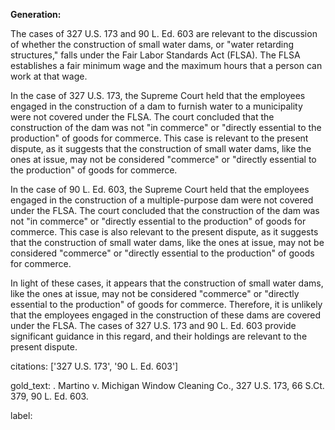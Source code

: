 **Generation:**



The cases of 327 U.S. 173 and 90 L. Ed. 603 are relevant to the discussion of whether the construction of small water dams, or "water retarding structures," falls under the Fair Labor Standards Act (FLSA). The FLSA establishes a fair minimum wage and the maximum hours that a person can work at that wage.

In the case of 327 U.S. 173, the Supreme Court held that the employees engaged in the construction of a dam to furnish water to a municipality were not covered under the FLSA. The court concluded that the construction of the dam was not "in commerce" or "directly essential to the production" of goods for commerce. This case is relevant to the present dispute, as it suggests that the construction of small water dams, like the ones at issue, may not be considered "commerce" or "directly essential to the production" of goods for commerce.

In the case of 90 L. Ed. 603, the Supreme Court held that the employees engaged in the construction of a multiple-purpose dam were not covered under the FLSA. The court concluded that the construction of the dam was not "in commerce" or "directly essential to the production" of goods for commerce. This case is also relevant to the present dispute, as it suggests that the construction of small water dams, like the ones at issue, may not be considered "commerce" or "directly essential to the production" of goods for commerce.

In light of these cases, it appears that the construction of small water dams, like the ones at issue, may not be considered "commerce" or "directly essential to the production" of goods for commerce. Therefore, it is unlikely that the employees engaged in the construction of these dams are covered under the FLSA. The cases of 327 U.S. 173 and 90 L. Ed. 603 provide significant guidance in this regard, and their holdings are relevant to the present dispute.



citations: ['327 U.S. 173', '90 L. Ed. 603']

gold_text: . Martino v. Michigan Window Cleaning Co., 327 U.S. 173, 66 S.Ct. 379, 90 L. Ed. 603.

label: 
